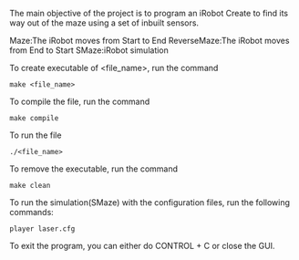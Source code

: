 The main objective of the project is to program an iRobot Create to find its way out of the maze using a set of inbuilt sensors. 

Maze:The iRobot moves from Start to End
ReverseMaze:The iRobot moves from End to Start
SMaze:iRobot simulation

To create executable of <file_name>, run the command 

	make <file_name>

To compile the file, run the command 

	make compile

To run the file

	./<file_name> 

To remove the executable, run the command

	make clean


To run the simulation(SMaze) with the configuration files, run the
following commands:
	
	player laser.cfg

To exit the program, you can either do CONTROL + C or close the GUI.
